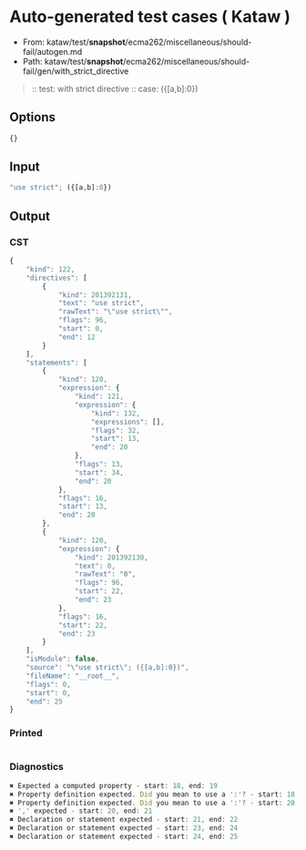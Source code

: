 # Auto-generated test cases ( Kataw )
- From: kataw/test/__snapshot__/ecma262/miscellaneous/should-fail/autogen.md
- Path: kataw/test/__snapshot__/ecma262/miscellaneous/should-fail/gen/with_strict_directive
> :: test: with strict directive
> :: case: ({[a,b]:0})
## Options

`````js
{}
`````
## Input

`````js
"use strict"; ({[a,b]:0})
`````
## Output

### CST

```javascript
{
    "kind": 122,
    "directives": [
        {
            "kind": 201392131,
            "text": "use strict",
            "rawText": "\"use strict\"",
            "flags": 96,
            "start": 0,
            "end": 12
        }
    ],
    "statements": [
        {
            "kind": 120,
            "expression": {
                "kind": 121,
                "expression": {
                    "kind": 132,
                    "expressions": [],
                    "flags": 32,
                    "start": 13,
                    "end": 20
                },
                "flags": 13,
                "start": 34,
                "end": 20
            },
            "flags": 16,
            "start": 13,
            "end": 20
        },
        {
            "kind": 120,
            "expression": {
                "kind": 201392130,
                "text": 0,
                "rawText": "0",
                "flags": 96,
                "start": 22,
                "end": 23
            },
            "flags": 16,
            "start": 22,
            "end": 23
        }
    ],
    "isModule": false,
    "source": "\"use strict\"; ({[a,b]:0})",
    "fileName": "__root__",
    "flags": 0,
    "start": 0,
    "end": 25
}
```

### Printed

```javascript

```

### Diagnostics

```javascript
✖ Expected a computed property - start: 18, end: 19
✖ Property definition expected. Did you mean to use a ':'? - start: 18, end: 19
✖ Property definition expected. Did you mean to use a ':'? - start: 20, end: 21
✖ ',' expected - start: 20, end: 21
✖ Declaration or statement expected - start: 21, end: 22
✖ Declaration or statement expected - start: 23, end: 24
✖ Declaration or statement expected - start: 24, end: 25

```

